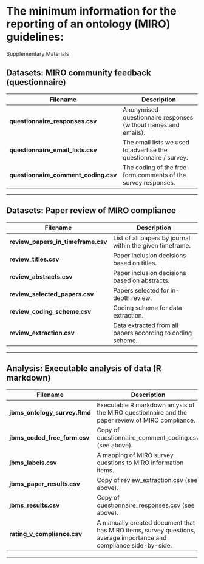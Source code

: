 # The minimum information for the reporting of an ontology (MIRO) guidelines: 
Supplementary Materials

## Datasets: MIRO community feedback (questionnaire)	

| Filename | Description |
|---|---|
| **questionnaire_responses.csv** | Anonymised questionnaire responses (without names and emails). |
| **questionnaire_email_lists.csv** | The email lists we used to advertise the questionnaire / survey. |
| **questionnaire_comment_coding.csv** | The coding of the free-form comments of the survey responses. |
----

## Datasets: Paper review of MIRO compliance	

| Filename | Description |
|---|---|
| **review_papers_in_timeframe.csv** | List of all papers by journal within the given timeframe. |
| **review_titles.csv** | Paper inclusion decisions based on titles. |
| **review_abstracts.csv** | Paper inclusion decisions based on abstracts. |
| **review_selected_papers.csv** | Papers selected for in-depth review. |
| **review_coding_scheme.csv** | Coding scheme for data extraction. |
| **review_extraction.csv** | Data extracted from all papers according to coding scheme. |
----

## Analysis: Executable analysis of data (R markdown)	

| Filename | Description |
|---|---|
| **jbms_ontology_survey.Rmd** | Executable R markdown anlysis of the MIRO questionnaire and the paper review of MIRO compliance. |
| **jbms_coded_free_form.csv** | Copy of questionnaire_comment_coding.csv (see above). |
| **jbms_labels.csv** | A mapping of MIRO survey questions to MIRO information items. |
| **jbms_paper_results.csv** | Copy of review_extraction.csv (see above). |
| **jbms_results.csv** | Copy of questionnaire_responses.csv (see above). |
| **rating_v_compliance.csv** | A manually created document that has MIRO items, survey questions, average importance and compliance side-by-side. |
----
	
	

